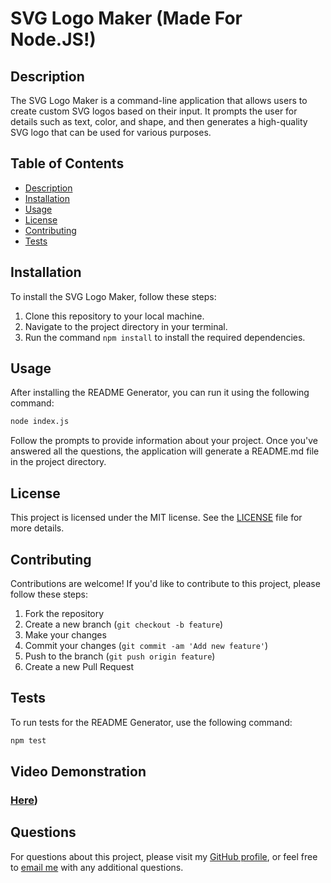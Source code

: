 # SVG Logo Maker (Made For Node.JS!)

## Description

The SVG Logo Maker is a command-line application that allows users to create custom SVG logos based on their input. It prompts the user for details such as text, color, and shape, and then generates a high-quality SVG logo that can be used for various purposes.

## Table of Contents

- [Description](#description)
- [Installation](#installation)
- [Usage](#usage)
- [License](#license)
- [Contributing](#contributing)
- [Tests](#tests)

## Installation

To install the SVG Logo Maker, follow these steps:

1. Clone this repository to your local machine.
2. Navigate to the project directory in your terminal.
3. Run the command `npm install` to install the required dependencies.

## Usage

After installing the README Generator, you can run it using the following command:
```bash
node index.js
```
Follow the prompts to provide information about your project. Once you've answered all the questions, the application will generate a README.md file in the project directory.

## License

This project is licensed under the MIT license. See the [LICENSE](LICENSE) file for more details.

## Contributing

Contributions are welcome! If you'd like to contribute to this project, please follow these steps:

1. Fork the repository
2. Create a new branch (`git checkout -b feature`)
3. Make your changes
4. Commit your changes (`git commit -am 'Add new feature'`)
5. Push to the branch (`git push origin feature`)
6. Create a new Pull Request

## Tests

To run tests for the README Generator, use the following command:
```bash
npm test
```

## Video Demonstration

### [Here](https://drive.google.com/file/d/1sLijjgF26KC6juRESD8LS4-VwCA6nxa3/view))

## Questions

For questions about this project, please visit my [GitHub profile](https://github.com/Darkvanilla22), or feel free to [email me](mailto:finian97@gmail.com) with any additional questions.
